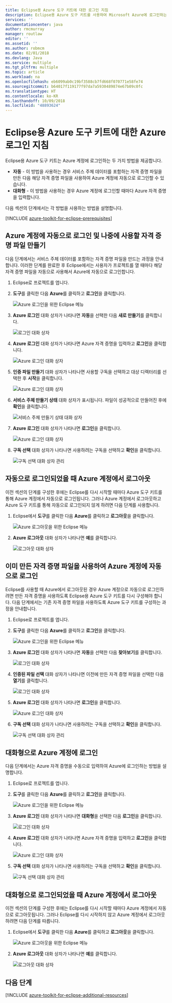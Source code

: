 ```yaml
---
title: Eclipse용 Azure 도구 키트에 대한 로그인 지침
description: Eclipse용 Azure 도구 키트를 사용하여 Microsoft Azure에 로그인하는 방법을 알아봅니다.
services: ''
documentationcenter: java
author: rmcmurray
manager: routlaw
editor: ''
ms.assetid: ''
ms.author: robmcm
ms.date: 02/01/2018
ms.devlang: Java
ms.service: multiple
ms.tgt_pltfrm: multiple
ms.topic: article
ms.workload: na
ms.openlocfilehash: eb6099ab0c19bf3588cb7fd668f070771e58fe74
ms.sourcegitcommit: b64017f119177f97da7a5930489874e67b09c0fc
ms.translationtype: HT
ms.contentlocale: ko-KR
ms.lasthandoff: 10/09/2018
ms.locfileid: "48893624"
---
```

# <a name="azure-sign-in-instructions-for-the-azure-toolkit-for-eclipse"></a>Eclipse용 Azure 도구 키트에 대한 Azure 로그인 지침

Eclipse용 Azure 도구 키트는 Azure 계정에 로그인하는 두 가지 방법을 제공합니다.

  * **자동** - 이 방법을 사용하는 경우 서비스 주체 데이터를 포함하는 자격 증명 파일을 만든 다음 해당 자격 증명 파일을 사용하여 Azure 계정에 자동으로 로그인할 수 있습니다.
  * **대화형** - 이 방법을 사용하는 경우 Azure 계정에 로그인할 때마다 Azure 자격 증명을 입력합니다.

다음 섹션의 단계에서는 각 방법을 사용하는 방법을 설명합니다.

[!INCLUDE [azure-toolkit-for-eclipse-prerequisites](../includes/azure-toolkit-for-eclipse-prerequisites.md)]

## <a name="signing-into-your-azure-account-automatically-and-creating-a-credentials-file-to-use-in-the-future"></a>Azure 계정에 자동으로 로그인 및 나중에 사용할 자격 증명 파일 만들기

다음 단계에서는 서비스 주체 데이터를 포함하는 자격 증명 파일을 만드는 과정을 안내합니다. 이러한 단계를 완료한 후 Eclipse에서는 사용자가 프로젝트를 열 때마다 해당 자격 증명 파일을 자동으로 사용해서 Azure에 자동으로 로그인합니다.

1. Eclipse로 프로젝트를 엽니다.

1. **도구**를 클릭한 다음 **Azure**를 클릭하고 **로그인**을 클릭합니다.

   ![Azure 로그인을 위한 Eclipse 메뉴][A01]

1. **Azure 로그인** 대화 상자가 나타나면 **자동**을 선택한 다음 **새로 만들기**를 클릭합니다.

   ![로그인 대화 상자][A02]

1. **Azure 로그인** 대화 상자가 나타나면 Azure 자격 증명을 입력하고 **로그인**을 클릭합니다.

   ![Azure 로그인 대화 상자][A03]

1. **인증 파일 만들기** 대화 상자가 나타나면 사용할 구독을 선택하고 대상 디렉터리를 선택한 후 **시작**을 클릭합니다.

   ![Azure 로그인 대화 상자][A04]

1. **서비스 주체 만들기 상태** 대화 상자가 표시됩니다. 파일이 성공적으로 만들어진 후에 **확인**을 클릭합니다.

   ![서비스 주체 만들기 상태 대화 상자][A05]

1. **Azure 로그인** 대화 상자가 나타나면 **로그인**을 클릭합니다.

   ![Azure 로그인 대화 상자][A06]

1. **구독 선택** 대화 상자가 나타나면 사용하려는 구독을 선택하고 **확인**을 클릭합니다.

   ![구독 선택 대화 상자 관리][A07]

## <a name="signing-out-of-your-azure-account-when-you-signed-in-automatically"></a>자동으로 로그인되었을 때 Azure 계정에서 로그아웃

이전 섹션의 단계를 구성한 후에는 Eclipse를 다시 시작할 때마다 Azure 도구 키트를 통해 Azure 계정에서 자동으로 로그인됩니다. 그러나 Azure 계정에서 로그아웃하고 Azure 도구 키트를 통해 자동으로 로그인되지 않게 하려면 다음 단계를 사용합니다.

1. Eclipse에서 **도구**를 클릭한 다음 **Azure**를 클릭하고 **로그아웃**을 클릭합니다.

   ![Azure 로그아웃을 위한 Eclipse 메뉴][L01]

1. **Azure 로그아웃** 대화 상자가 나타나면 **예**를 클릭합니다.

   ![로그아웃 대화 상자][L03]

## <a name="signing-into-your-azure-account-automatically-using-a-credentials-file-which-you-have-already-created"></a>이미 만든 자격 증명 파일을 사용하여 Azure 계정에 자동으로 로그인

Eclipse를 사용할 때 Azure에서 로그아웃된 경우 Azure 계정으로 자동으로 로그인하려면 만든 자격 증명을 사용하도록 Eclipse용 Azure 도구 키트를 다시 구성해야 합니다. 다음 단계에서는 기존 자격 증명 파일을 사용하도록 Azure 도구 키트를 구성하는 과정을 안내합니다.

1. Eclipse로 프로젝트를 엽니다.

1. **도구**를 클릭한 다음 **Azure**를 클릭하고 **로그인**을 클릭합니다.

   ![Azure 로그인을 위한 Eclipse 메뉴][A01]

1. **Azure 로그인** 대화 상자가 나타나면 **자동**을 선택한 다음 **찾아보기**를 클릭합니다.

   ![로그인 대화 상자][A02]

1. **인증된 파일 선택** 대화 상자가 나타나면 이전에 만든 자격 증명 파일을 선택한 다음 **열기**를 클릭합니다.

   ![로그인 대화 상자][A08]

1. **Azure 로그인** 대화 상자가 나타나면 **로그인**을 클릭합니다.

   ![Azure 로그인 대화 상자][A06]

1. **구독 선택** 대화 상자가 나타나면 사용하려는 구독을 선택하고 **확인**을 클릭합니다.

   ![구독 선택 대화 상자 관리][A07]

## <a name="signing-into-your-azure-account-interactively"></a>대화형으로 Azure 계정에 로그인

다음 단계에서는 Azure 자격 증명을 수동으로 입력하여 Azure에 로그인하는 방법을 설명합니다.

1. Eclipse로 프로젝트를 엽니다.

1. **도구**를 클릭한 다음 **Azure**를 클릭하고 **로그인**을 클릭합니다.

   ![Azure 로그인을 위한 Eclipse 메뉴][I01]

1. **Azure 로그인** 대화 상자가 나타나면 **대화형**을 선택한 다음 **로그인**을 클릭합니다.

   ![로그인 대화 상자][I02]

1. **Azure 로그인** 대화 상자가 나타나면 Azure 자격 증명을 입력하고 **로그인**을 클릭합니다.

   ![Azure 로그인 대화 상자][I03]

1. **구독 선택** 대화 상자가 나타나면 사용하려는 구독을 선택하고 **확인**을 클릭합니다.

   ![구독 선택 대화 상자 관리][I04]

## <a name="signing-out-of-your-azure-account-when-you-signed-in-interactively"></a>대화형으로 로그인되었을 때 Azure 계정에서 로그아웃

이전 섹션의 단계를 구성한 후에는 Eclipse를 다시 시작할 때마다 Azure 계정에서 자동으로 로그아웃됩니다. 그러나 Eclipse를 다시 시작하지 않고 Azure 계정에서 로그아웃하려면 다음 단계를 따릅니다.

1. Eclipse에서 **도구**를 클릭한 다음 **Azure**를 클릭하고 **로그아웃**을 클릭합니다.

   ![Azure 로그아웃을 위한 Eclipse 메뉴][L01]

1. **Azure 로그아웃** 대화 상자가 나타나면 **예**를 클릭합니다.

   ![로그아웃 대화 상자][L02]

## <a name="next-steps"></a>다음 단계

[!INCLUDE [azure-toolkit-for-eclipse-additional-resources](../includes/azure-toolkit-for-eclipse-additional-resources.md)]

<!-- URL List -->


<!-- IMG List -->

[I01]: media/azure-toolkit-for-eclipse-sign-in-instructions/I01.png
[I02]: media/azure-toolkit-for-eclipse-sign-in-instructions/I02.png
[I03]: media/azure-toolkit-for-eclipse-sign-in-instructions/I03.png
[I04]: media/azure-toolkit-for-eclipse-sign-in-instructions/I04.png

[A01]: media/azure-toolkit-for-eclipse-sign-in-instructions/A01.png
[A02]: media/azure-toolkit-for-eclipse-sign-in-instructions/A02.png
[A03]: media/azure-toolkit-for-eclipse-sign-in-instructions/A03.png
[A04]: media/azure-toolkit-for-eclipse-sign-in-instructions/A04.png
[A05]: media/azure-toolkit-for-eclipse-sign-in-instructions/A05.png
[A06]: media/azure-toolkit-for-eclipse-sign-in-instructions/A06.png
[A07]: media/azure-toolkit-for-eclipse-sign-in-instructions/A07.png
[A08]: media/azure-toolkit-for-eclipse-sign-in-instructions/A08.png

[L01]: media/azure-toolkit-for-eclipse-sign-in-instructions/L01.png
[L02]: media/azure-toolkit-for-eclipse-sign-in-instructions/L02.png
[L03]: media/azure-toolkit-for-eclipse-sign-in-instructions/L03.png
